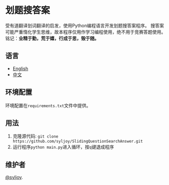 # 划题搜答案

受有道翻译划词翻译的启发，使用Python编程语言开发划题搜答案程序。
搜答案可能严重惰化学生思维，故本程序仅用作学习编程使用，绝不用于竞赛答题使用。
铭记：**业精于勤，荒于嬉，行成于思，毁于随。**



## 语言
- [English](https://github.com/syljoy/SlidingQuestionSearchAnswer/blob/master/README.md)
- [中文](https://github.com/syljoy/SlidingQuestionSearchAnswer/blob/master/README_CN.md)


## 环境配置
环境配置在`requirements.txt`文件中提供。



## 用法
1. 克隆源代码: `git clone https://github.com/syljoy/SlidingQuestionSearchAnswer.git`
2. 运行程序`python main.py`进入循环，按`q`键退成程序

## 维护者

[@syljoy](https://github.com/syljoy).


